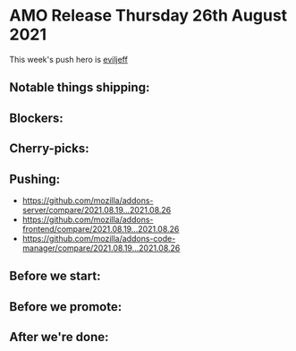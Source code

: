 # AMO Release Thursday 26th August 2021

This week's push hero is [eviljeff](https://github.com/eviljeff)

## Notable things shipping:

## Blockers:

## Cherry-picks:

## Pushing:

- https://github.com/mozilla/addons-server/compare/2021.08.19...2021.08.26
- https://github.com/mozilla/addons-frontend/compare/2021.08.19...2021.08.26
- https://github.com/mozilla/addons-code-manager/compare/2021.08.19...2021.08.26

## Before we start:

## Before we promote:

## After we're done:
